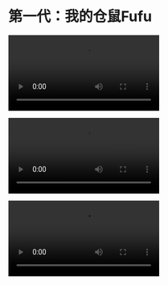 
# 第一代：我的仓鼠Fufu
![type:video](_media/IMG_3211.mov)

![type:video](_media/IMG_3228.mov)



![type:video](_media/IMG_4337.mov)
